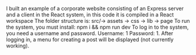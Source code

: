 I built an example of a corporate website consisting of an Express server and a client in the React system, in this code it is compiled in a React workspace
The folder structure is:
src/-> assets -> css -> lib -> page
To run the system, you must install: npm i && npm run dev
To log in to the system, you need a username and password. Username: 1 Password: 1. After logging in, a menu for creating a post will be displayed (not currently working).